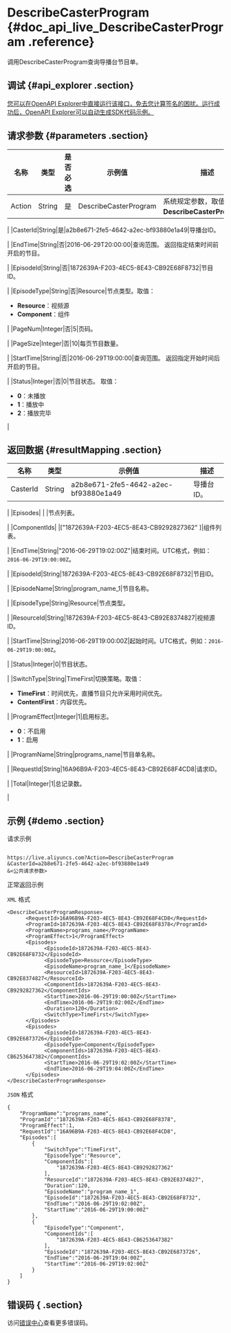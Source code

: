 # DescribeCasterProgram {#doc_api_live_DescribeCasterProgram .reference}

调用DescribeCasterProgram查询导播台节目单。

## 调试 {#api_explorer .section}

[您可以在OpenAPI Explorer中直接运行该接口，免去您计算签名的困扰。运行成功后，OpenAPI Explorer可以自动生成SDK代码示例。](https://api.aliyun.com/#product=live&api=DescribeCasterProgram&type=RPC&version=2016-11-01)

## 请求参数 {#parameters .section}

|名称|类型|是否必选|示例值|描述|
|--|--|----|---|--|
|Action|String|是|DescribeCasterProgram|系统规定参数，取值：**DescribeCasterProgram**。

 |
|CasterId|String|是|a2b8e671-2fe5-4642-a2ec-bf93880e1a49|导播台ID。

 |
|EndTime|String|否|2016-06-29T20:00:00|查询范围。 返回指定结束时间前开启的节目。

 |
|EpisodeId|String|否|1872639A-F203-4EC5-8E43-CB92E68F8732|节目ID。

 |
|EpisodeType|String|否|Resource|节点类型。取值：

 -   **Resource**：视频源
-   **Component**：组件

 |
|PageNum|Integer|否|5|页码。

 |
|PageSize|Integer|否|10|每页节目数量。

 |
|StartTime|String|否|2016-06-29T19:00:00|查询范围。 返回指定开始时间后开启的节目。

 |
|Status|Integer|否|0|节目状态。 取值：

 -   **0**：未播放
-   **1**：播放中
-   **2**：播放完毕

 |

## 返回数据 {#resultMapping .section}

|名称|类型|示例值|描述|
|--|--|---|--|
|CasterId|String|a2b8e671-2fe5-4642-a2ec-bf93880e1a49|导播台ID。

 |
|Episodes| | |节点列表。

 |
|ComponentIds| |\["1872639A-F203-4EC5-8E43-CB9292827362" \]|组件列表。

 |
|EndTime|String|"2016-06-29T19:02:00Z"|结束时间。UTC格式，例如：`2016-06-29T19:00:00Z`。

 |
|EpisodeId|String|1872639A-F203-4EC5-8E43-CB92E68F8732|节目ID。

 |
|EpisodeName|String|program\_name\_1|节目名称。

 |
|EpisodeType|String|Resource|节点类型。

 |
|ResourceId|String|1872639A-F203-4EC5-8E43-CB92E8374827|视频源ID。

 |
|StartTime|String|2016-06-29T19:00:00Z|起始时间。UTC格式，例如：`2016-06-29T19:00:00Z`。

 |
|Status|Integer|0|节目状态。

 |
|SwitchType|String|TimeFirst|切换策略。取值：

 -   **TimeFirst**：时间优先，直播节目只允许采用时间优先。
-   **ContentFirst**：内容优先。

 |
|ProgramEffect|Integer|1|启用标志。

 -   **0**：不启用
-   **1**：启用

 |
|ProgramName|String|programs\_name|节目单名称。

 |
|RequestId|String|16A96B9A-F203-4EC5-8E43-CB92E68F4CD8|请求ID。

 |
|Total|Integer|1|总记录数。

 |

## 示例 {#demo .section}

请求示例

``` {#request_demo}

https://live.aliyuncs.com?Action=DescribeCasterProgram
&CasterId=a2b8e671-2fe5-4642-a2ec-bf93880e1a49
&<公共请求参数>

```

正常返回示例

`XML` 格式

``` {#xml_return_success_demo}
<DescribeCasterProgramResponse>
	  <RequestId>16A96B9A-F203-4EC5-8E43-CB92E68F4CD8</RequestId>
	  <ProgramId>1872639A-F203-4EC5-8E43-CB92E68F8378</ProgramId>
	  <ProgramName>programs_name</ProgramName>
      <ProgramEffect>1</ProgramEffect>
	  <Episodes>
		    <EpisodeId>1872639A-F203-4EC5-8E43-CB92E68F8732</EpisodeId>
		    <EpisodeType>Resource</EpisodeType>
		    <EpisodeName>program_name_1</EpisodeName>
		    <ResourceId>1872639A-F203-4EC5-8E43-CB92E8374827</ResourceId>
		    <ComponentIds>1872639A-F203-4EC5-8E43-CB9292827362</ComponentIds>
		    <StartTime>2016-06-29T19:00:00Z</StartTime>
		    <EndTime>2016-06-29T19:02:00Z</EndTime>
		    <Duration>120</Duration>
		    <SwitchType>TimeFirst</SwitchType>
	  </Episodes>
	  <Episodes>
		    <EpisodeId>1872639A-F203-4EC5-8E43-CB92E6873726</EpisodeId>
		    <EpisodeType>Component</EpisodeType>
		    <ComponentIds>1872639A-F203-4EC5-8E43-CB6253647382</ComponentIds>
		    <StartTime>2016-06-29T19:02:00Z</StartTime>
		    <EndTime>2016-06-29T19:04:00Z</EndTime>
	  </Episodes>
</DescribeCasterProgramResponse>
```

`JSON` 格式

``` {#json_return_success_demo}
{
	"ProgramName":"programs_name",
	"ProgramId":"1872639A-F203-4EC5-8E43-CB92E68F8378",
	"ProgramEffect":1,
	"RequestId":"16A96B9A-F203-4EC5-8E43-CB92E68F4CD8",
	"Episodes":[
		{
			"SwitchType":"TimeFirst",
			"EpisodeType":"Resource",
			"ComponentIds":[
				"1872639A-F203-4EC5-8E43-CB9292827362"
			],
			"ResourceId":"1872639A-F203-4EC5-8E43-CB92E8374827",
			"Duration":120,
			"EpisodeName":"program_name_1",
			"EpisodeId":"1872639A-F203-4EC5-8E43-CB92E68F8732",
			"EndTime":"2016-06-29T19:02:00Z",
			"StartTime":"2016-06-29T19:00:00Z"
		},
		{
			"EpisodeType":"Component",
			"ComponentIds":[
				"1872639A-F203-4EC5-8E43-CB6253647382"
			],
			"EpisodeId":"1872639A-F203-4EC5-8E43-CB92E6873726",
			"EndTime":"2016-06-29T19:04:00Z",
			"StartTime":"2016-06-29T19:02:00Z"
		}
	]
}
```

## 错误码 { .section}

访问[错误中心](https://error-center.aliyun.com/status/product/live)查看更多错误码。


